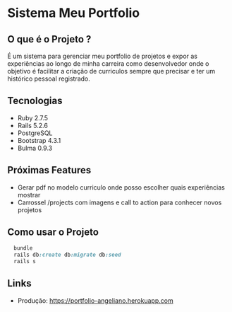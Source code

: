 # Sistema Meu Portfolio

## O que é o Projeto ?
É um sistema para gerenciar meu portfolio de projetos e expor as experiências ao longo de minha carreira como desenvolvedor onde o objetivo é facilitar a criação de curriculos sempre que precisar e ter um histórico pessoal registrado.

## Tecnologias

* Ruby 2.7.5
* Rails 5.2.6
* PostgreSQL
* Bootstrap 4.3.1
* Bulma 0.9.3

## Próximas Features
* Gerar pdf no modelo curriculo onde posso escolher quais experiências mostrar
* Carrossel /projects com imagens e call to action para conhecer novos projetos

## Como usar o Projeto

~~~ruby
  bundle
  rails db:create db:migrate db:seed
  rails s
~~~

## Links
* Produção: <https://portfolio-angeliano.herokuapp.com>
